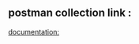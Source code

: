 ## postman collection link : 
[documentation:](https://documenter.getpostman.com/view/20773865/2sA3JNag3o)